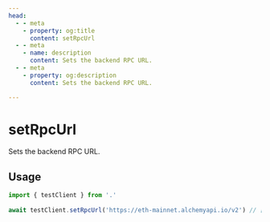 ```yaml
---
head:
  - - meta
    - property: og:title
      content: setRpcUrl
  - - meta
    - name: description
      content: Sets the backend RPC URL.
  - - meta
    - property: og:description
      content: Sets the backend RPC URL.

---
```


# setRpcUrl

Sets the backend RPC URL.

## Usage

```ts
import { testClient } from '.'
 
await testClient.setRpcUrl('https://eth-mainnet.alchemyapi.io/v2') // [!code focus]
```